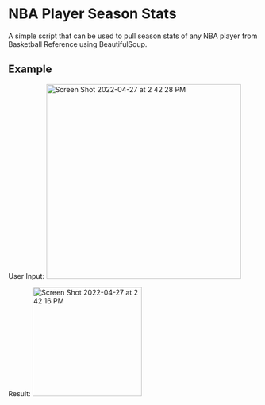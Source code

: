 # NBA Player Season Stats

A simple script that can be used to pull season stats of any NBA player from Basketball Reference using BeautifulSoup.

## Example
User Input: 
<img width="392" alt="Screen Shot 2022-04-27 at 2 42 28 PM" src="https://user-images.githubusercontent.com/60199768/165636236-b990bd31-1b2d-4b39-8589-70d961afb83b.png">

Result: 
<img width="220" alt="Screen Shot 2022-04-27 at 2 42 16 PM" src="https://user-images.githubusercontent.com/60199768/165636276-736a6ff2-cdd4-45d5-89e9-f16ec05418d8.png">
